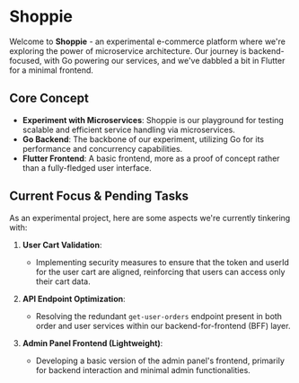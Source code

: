 # Shoppie

Welcome to **Shoppie** - an experimental e-commerce platform where we're exploring the power of microservice architecture. Our journey is backend-focused, with Go powering our services, and we've dabbled a bit in Flutter for a minimal frontend.

## Core Concept

- **Experiment with Microservices**: Shoppie is our playground for testing scalable and efficient service handling via microservices.
- **Go Backend**: The backbone of our experiment, utilizing Go for its performance and concurrency capabilities.
- **Flutter Frontend**: A basic frontend, more as a proof of concept rather than a fully-fledged user interface.

## Current Focus & Pending Tasks

As an experimental project, here are some aspects we're currently tinkering with:

1. **User Cart Validation**:
   - Implementing security measures to ensure that the token and userId for the user cart are aligned, reinforcing that users can access only their cart data.

2. **API Endpoint Optimization**:
   - Resolving the redundant `get-user-orders` endpoint present in both order and user services within our backend-for-frontend (BFF) layer.

3. **Admin Panel Frontend (Lightweight)**:
   - Developing a basic version of the admin panel's frontend, primarily for backend interaction and minimal admin functionalities.
